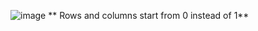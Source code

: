 ![image](https://github.com/semihdursungul/cpp_source_codes/assets/114025283/970a7c1b-e23d-4231-89a4-8b5f1c85ff72)
**
Rows and columns start from 0 instead of 1**
